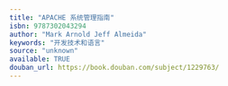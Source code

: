 ```yaml
---
title: "APACHE 系统管理指南"
isbn: 9787302043294
author: "Mark Arnold Jeff Almeida"
keywords: "开发技术和语言"
source: "unknown"
available: TRUE
douban_url: https://book.douban.com/subject/1229763/
---
```

